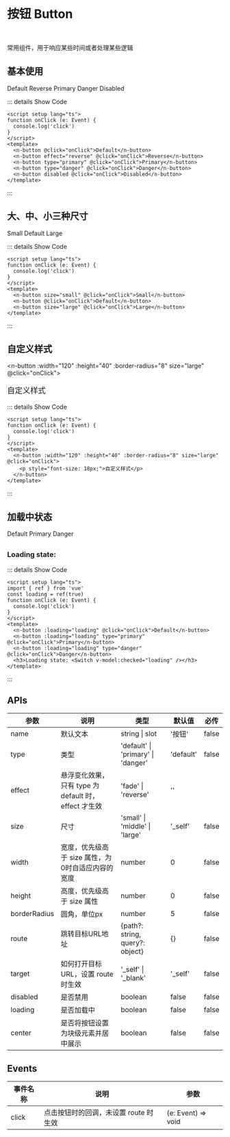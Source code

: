 
# 按钮 Button

<br>
<p>常用组件，用于响应某些时间或者处理某些逻辑</p>

## 基本使用

<div :class="$style['m-flex']">
  <n-button @click="onClick">Default</n-button>
  <n-button effect="reverse" @click="onClick">Reverse</n-button>
  <n-button type="primary" @click="onClick">Primary</n-button>
  <n-button type="danger" @click="onClick">Danger</n-button>
  <n-button disabled @click="onClick">Disabled</n-button>
</div>

::: details Show Code

```vue
<script setup lang="ts">
function onClick (e: Event) {
  console.log('click')
}
</script>
<template>
  <n-button @click="onClick">Default</n-button>
  <n-button effect="reverse" @click="onClick">Reverse</n-button>
  <n-button type="primary" @click="onClick">Primary</n-button>
  <n-button type="danger" @click="onClick">Danger</n-button>
  <n-button disabled @click="onClick">Disabled</n-button>
</template>
```

:::

## 大、中、小三种尺寸

<div :class="$style['m-flex']">
  <n-button size="small" @click="onClick">Small</n-button>
  <n-button @click="onClick">Default</n-button>
  <n-button size="large" @click="onClick">Large</n-button>
</div>

::: details Show Code

```vue
<script setup lang="ts">
function onClick (e: Event) {
  console.log('click')
}
</script>
<template>
  <n-button size="small" @click="onClick">Small</n-button>
  <n-button @click="onClick">Default</n-button>
  <n-button size="large" @click="onClick">Large</n-button>
</template>

```

:::

## 自定义样式

<n-button :width="120" :height="40" :border-radius="8" size="large" @click="onClick">
  <p style="font-size: 18px;">自定义样式</p>
</n-button>

::: details Show Code

```vue
<script setup lang="ts">
function onClick (e: Event) {
  console.log('click')
}
</script>
<template>
  <n-button :width="120" :height="40" :border-radius="8" size="large" @click="onClick">
    <p style="font-size: 18px;">自定义样式</p>
  </n-button>
</template>

```

:::

## 加载中状态

<div :class="$style['m-flex']">
  <n-button :loading="loading" @click="onClick">Default</n-button>
  <n-button :loading="loading" type="primary" @click="onClick">Primary</n-button>
  <n-button :loading="loading" type="danger" @click="onClick">Danger</n-button>
</div>
<div :class="$style['m-flex']" style="margin-top: 30px;">
  <h3 :class="$style['u-h3']">Loading state: </h3>
  <Switch v-model:checked="loading" />
</div>

::: details Show Code

```vue
<script setup lang="ts">
import { ref } from 'vue'
const loading = ref(true)
function onClick (e: Event) {
  console.log('click')
}
</script>
<template>
  <n-button :loading="loading" @click="onClick">Default</n-button>
  <n-button :loading="loading" type="primary" @click="onClick">Primary</n-button>
  <n-button :loading="loading" type="danger" @click="onClick">Danger</n-button>
  <h3>Loading state: <Switch v-model:checked="loading" /></h3>
</template>

```

:::

<style module>
.m-flex {
  display: flex;
  flex-wrap: wrap;
  gap: 12px;
  align-items: center;
}
.u-h3 {
  margin-top: 0 !important;
}
</style>

## APIs

参数 | 说明 | 类型 | 默认值 | 必传
-- | -- | -- | -- | --
name | 默认文本 | string &#124; slot | '按钮' | false
type | 类型 | 'default' &#124; 'primary' &#124; 'danger' | 'default' | false
effect | 悬浮变化效果，只有 type 为 default 时，effect 才生效 | 'fade' &#124; 'reverse' | ''
size | 尺寸 | 'small' &#124; 'middle' &#124; 'large' | '_self' | false
width | 宽度，优先级高于 size 属性，为0时自适应内容的宽度 | number | 0 | false
height | 高度，优先级高于 size 属性 | number | 0 | false
borderRadius | 圆角，单位px | number | 5 | false
route | 跳转目标URL地址 | {path?: string&#44; query?: object} | {} | false
target | 如何打开目标URL，设置 route 时生效 | '_self' &#124; '_blank' | '_self' | false
disabled | 是否禁用 | boolean | false | false
loading | 是否加载中 | boolean | false | false
center | 是否将按钮设置为块级元素并居中展示 | boolean | false | false

## Events

事件名称 | 说明 | 参数
-- | -- | --
click | 点击按钮时的回调，未设置 route 时生效 | (e: Event) => void
